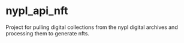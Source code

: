 # nypl_api_nft
Project for pulling digital collections from the nypl digital archives and processing them to generate nfts.
